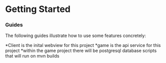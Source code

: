 # Getting Started

### Guides
The following guides illustrate how to use some features concretely:

*Client is the inital webview for this project
*game is the api service for this project
*within the game project there will be postgresql database scripts that will run on mvn builds

